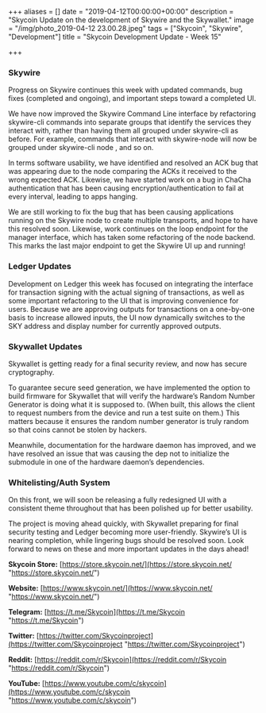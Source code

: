 +++
aliases = []
date = "2019-04-12T00:00:00+00:00"
description = "Skycoin Update on the development of Skywire and the Skywallet."
image = "/img/photo_2019-04-12 23.00.28.jpeg"
tags = ["Skycoin", "Skywire", "Development"]
title = "Skycoin Development Update - Week 15"

+++
### Skywire

Progress on Skywire continues this week with updated commands, bug fixes (completed and ongoing), and important steps toward a completed UI.

We have now improved the Skywire Command Line interface by refactoring skywire-cli commands into separate groups that identify the services they interact with, rather than having them all grouped under skywire-cli as before. For example, commands that interact with skywire-node will now be grouped under skywire-cli node <command>, and so on.

In terms software usability, we have identified and resolved an ACK bug that was appearing due to the node comparing the ACKs it received to the wrong expected ACK. Likewise, we have started work on a bug in ChaCha authentication that has been causing encryption/authentication to fail at every interval, leading to apps hanging.

We are still working to fix the bug that has been causing applications running on the Skywire node to create multiple transports, and hope to have this resolved soon. Likewise, work continues on the loop endpoint for the manager interface, which has taken some refactoring of the node backend. This marks the last major endpoint to get the Skywire UI up and running!

### Ledger Updates

Development on Ledger this week has focused on integrating the interface for transaction signing with the actual signing of transactions, as well as some important refactoring to the UI that is improving convenience for users. Because we are approving outputs for transactions on a one-by-one basis to increase allowed inputs, the UI now dynamically switches to the SKY address and display number for currently approved outputs.

### Skywallet Updates

Skywallet is getting ready for a final security review, and now has secure cryptography.

To guarantee secure seed generation, we have implemented the option to build firmware for Skywallet that will verify the hardware’s Random Number Generator is doing what it is supposed to. (When built, this allows the client to request numbers from the device and run a test suite on them.) This matters because it ensures the random number generator is truly random so that coins cannot be stolen by hackers.

Meanwhile, documentation for the hardware daemon has improved, and we have resolved an issue that was causing the dep not to initialize the submodule in one of the hardware daemon’s dependencies.

### Whitelisting/Auth System

On this front, we will soon be releasing a fully redesigned UI with a consistent theme throughout that has been polished up for better usability.

The project is moving ahead quickly, with Skywallet preparing for final security testing and Ledger becoming more user-friendly. Skywire’s UI is nearing completion, while lingering bugs should be resolved soon. Look forward to news on these and more important updates in the days ahead!

**Skycoin Store:** [https://store.skycoin.net/](https://store.skycoin.net/ "https://store.skycoin.net/")

**Website:** [https://www.skycoin.net/](https://www.skycoin.net/ "https://www.skycoin.net/")

**Telegram:** [https://t.me/Skycoin](https://t.me/Skycoin "https://t.me/Skycoin")

**Twitter:** [https://twitter.com/Skycoinproject](https://twitter.com/Skycoinproject "https://twitter.com/Skycoinproject")

**Reddit:** [https://reddit.com/r/Skycoin](https://reddit.com/r/Skycoin "https://reddit.com/r/Skycoin")

**YouTube:** [https://www.youtube.com/c/skycoin](https://www.youtube.com/c/skycoin "https://www.youtube.com/c/skycoin")